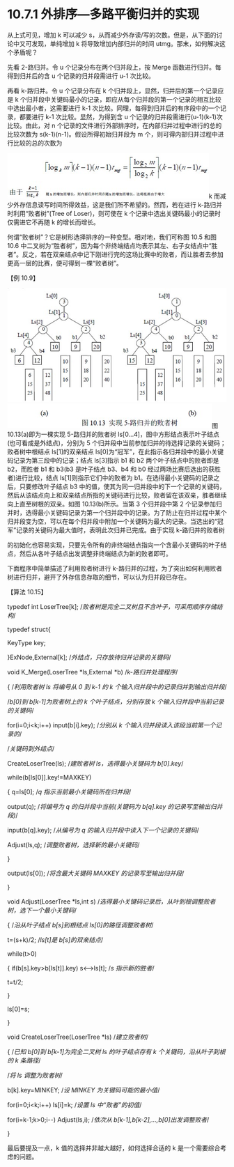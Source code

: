 # 10.7.1 外排序—多路平衡归并的实现

从上式可见，增加 k 可以减少 s，从而减少外存读/写的次数。但是，从下面的讨论中又可发现，单纯增加 k 将导致增加内部归并的时间 utmg。那末，如何解决这个矛盾呢？

先看 2-路归并。令 u 个记录分布在两个归并段上，按 Merge 函数进行归并。每得到归并后的含 u 个记录的归并段需进行 u-1 次比较。

再看 k-路归并。令 u 个记录分布在 k 个归并段上，显然，归并后的第一个记录应是 k 个归并段中关键码最小的记录，即应从每个归并段的第一个记录的相互比较中选出最小者，这需要进行 k-1 次比较。同理，每得到归并后的有序段中的一个记录，都要进行 k-1 次比较。显然，为得到含 u 个记录的归并段需进行(u-1)(k-1)次比较。由此，对 n 个记录的文件进行外部排序时，在内部归并过程中进行的总的比较次数为 s(k-1)(n-1)。假设所得初始归并段为 m 个，则可得内部归并过程中进行比较的总的次数为

![](img/e8eac45728da029b2cd95bdbb810bb52.jpg)k 而减少外存信息读写时间所得效益，这是我们所不希望的。然而，若在进行 k-路归并时利用“败者树”(Tree of Loser)，则可使在 k 个记录中选出关键码最小的记录时仅需进它不再随 k 的增长而增长。

何谓“败者树”？它是树形选择排序的一种变型。相对地，我们可称图 10.5 和图 10.6 中二叉树为“胜者树”，因为每个非终端结点均表示其左、右子女结点中“胜者”。反之，若在双亲结点中记下刚进行完的这场比赛中的败者，而让胜者去参加更高一层的比赛，便可得到一棵“败者树”。

【例 10.9】

![](img/562c96b0a38aed8fdd42f3174cf50e11.jpg)![](img/4084278f05a62f2968888f3920183382.jpg)图 10.13(a)即为一棵实现 5-路归并的败者树 ls[0…4]，图中方形结点表示叶子结点(也可看成是外结点)，分别为 5 个归并段中当前参加归并的待选择记录的关键码；败者树中根结点 ls[1]的双亲结点 ls[0]为“冠军”，在此指示各归并段中的最小关键码记录为第三段中的记录；结点 ls[3]指示 b1 和 b2 两个叶子结点中的败者即是 b2，而胜者 b1 和 b3(b3 是叶子结点 b3、b4 和 b0 经过两场比赛后选出的获胜者)进行比较，结点 ls[1]则指示它们中的败者为 b1。在选得最小关键码的记录之后，只要修改叶子结点 b3 中的值，使其为同一归并段中的下一个记录的关键码，然后从该结点向上和双亲结点所指的关键码进行比较，败者留在该双亲，胜者继续向上直至树根的双亲。如图 10.13(b)所示。当第 3 个归并段中第 2 个记录参加归并时，选得最小关键码记录为第一个归并段中的记录。为了防止在归并过程中某个归并段变为空，可以在每个归并段中附加一个关键码为最大的记录。当选出的“冠军”记录的关键码为最大值时，表明此次归并已完成。由于实现 k-路归并的败者树

的初始化也容易实现，只要先令所有的非终端结点指向一个含最小关键码的叶子结点，然后从各叶子结点出发调整非终端结点为新的败者即可。

下面程序中简单描述了利用败者树进行 k-路归并的过程，为了突出如何利用败者树进行归并，避开了外存信息存取的细节，可以认为归并段已存在。

【算法 10.15】

typedef int LoserTree[k]; /*败者树是完全二叉树且不含叶子，可采用顺序存储结构*/

typedef struct{

KeyType key;

}ExNode,External[k]; /*外结点，只存放待归并记录的关键码*/

void K_Merge(LoserTree *ls,External *b) /*k-路归并处理程序*/

{ /*利用败者树 ls 将编号从 0 到 k-1 的 k 个输入归并段中的记录归并到输出归并段*/

/*b[0]到 b[k-1]为败者树上的 k 个叶子结点，分别存放 k 个输入归并段中当前记录的关键码*/

for(i=0;i<k;i++) input(b[i].key); /*分别从 k 个输入归并段读入该段当前第一个记录的*/

/*关键码到外结点*/

CreateLoserTree(ls); /*建败者树 ls，选得最小关键码为 b[0].key*/

while(b[ls[0]].key!=MAXKEY)

{ q=ls[0]; /*q 指示当前最小关键码所在归并段*/

output(q); /*将编号为 q 的归并段中当前(关键码为 b[q].key 的记录写至输出归并段)*/

input(b[q].key); /*从编号为 q 的输入归并段中读入下一个记录的关键码*/

Adjust(ls,q); /*调整败者树，选择新的最小关键码*/

}

output(ls[0]); /*将含最大关键码 MAXKEY 的记录写至输出归并段*/

}

void Adjust(LoserTree *ls,int s) /*选得最小关键码记录后，从叶到根调整败者树，选下一个最小关键码*/

{ /*沿从叶子结点 b[s]到根结点 ls[0]的路径调整败者树*/

t=(s+k)/2; /*ls[t]是 b[s]的双亲结点*/

while(t>0)

{ if(b[s].key>b[ls[t]].key) s<-->ls[t]; /*s 指示新的胜者*/

t=t/2;

}

ls[0]=s;

}

void CreateLoserTree(LoserTree *ls) /*建立败者树*/

{ /*已知 b[0]到 b[k-1]为完全二叉树 ls 的叶子结点存有 k 个关键码，沿从叶子到根的 k 条路径*/

/*将 ls 调整为败者树*/

b[k].key=MINKEY; /*设 MINKEY 为关键码可能的最小值*/

for(i=0;i<k;i++) ls[i]=k; /*设置 ls 中“败者”的初值*/

for(i=k-1;k>0;i--) Adjust(ls,i); /*依次从 b[k-1],b[k-2],…,b[0]出发调整败者*/

}

最后要提及一点，k 值的选择并非越大越好，如何选择合适的 k 是一个需要综合考虑的问题。